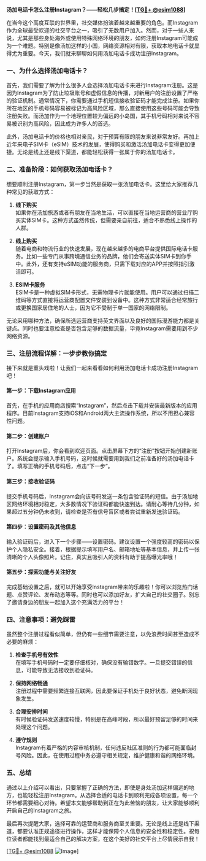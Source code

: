 **汤加电话卡怎么注册Instagram？——轻松几步搞定！[[TG💪+ @esim1088](https://t.me/s/esim1088)]**

在当今这个高度互联的世界里，社交媒体扮演着越来越重要的角色。而Instagram作为全球最受欢迎的社交平台之一，吸引了无数用户加入。然而，对于一些人来说，尤其是那些身处海外或使用特殊网络环境的朋友，如何注册Instagram可能成为一个难题。特别是像汤加这样的小国，网络资源相对有限，获取本地电话卡就显得尤为重要。今天，我们就来聊聊如何用汤加电话卡成功注册Instagram。

### 一、为什么选择汤加电话卡？

首先，我们需要了解为什么很多人会选择汤加电话卡来进行Instagram注册。这是因为Instagram为了防止垃圾账号和虚假信息的传播，对新用户的注册设置了严格的验证机制。通常情况下，你需要通过手机短信接收验证码才能完成注册。如果你所在地区的手机号码容易被标记为高风险区域，那么直接使用这些号码可能会导致注册失败。而汤加作为一个地理位置较为偏远的小岛国，其手机号码相对来说不容易被识别为高风险，因此成为许多人的首选。

此外，汤加电话卡的价格也相对亲民，对于预算有限的朋友来说非常友好。再加上近年来电子SIM卡（eSIM）技术的发展，使得购买和激活汤加电话卡变得更加便捷。无论是线上还是线下渠道，都能轻松获得一张属于你的汤加电话卡。

### 二、准备阶段：如何获取汤加电话卡？

想要顺利注册Instagram，第一步当然是获取一张汤加电话卡。这里给大家推荐几种常见的获取方式：

1. **线下购买**  
   如果你在汤加旅游或者有朋友在当地生活，可以直接在当地运营商的营业厅购买实体SIM卡。这种方式虽然传统，但需要亲自前往，适合不熟悉线上操作的人群。

2. **线上购买**  
   随着电商和物流行业的快速发展，现在越来越多的电商平台提供国际电话卡服务。比如一些专门从事跨境通信业务的品牌，他们会寄送实体SIM卡到你手中。此外，还有支持eSIM功能的服务商，只需下载对应的APP并按照指引激活即可。

3. **ESIM卡服务**  
   ESIM卡是一种虚拟SIM卡形式，无需物理卡片就能使用。用户可以通过扫描二维码等方式直接将运营商配置文件安装到设备中。这种方式非常适合经常旅行或更换国家居住地的人士，因为它不受制于单一国家的网络限制。

无论采用哪种方法，确保所选运营商支持英文界面以及良好的国际漫游能力都是关键点。同时也要注意检查是否包含足够的数据流量，毕竟Instagram需要用到不少网络资源。

### 三、注册流程详解：一步步教你搞定

接下来就是重头戏啦！让我们一起来看看如何利用汤加电话卡成功注册Instagram吧！

#### 第一步：下载Instagram应用
首先，在手机的应用商店搜索“Instagram”，然后点击下载并安装最新版本的应用程序。目前Instagram支持iOS和Android两大主流操作系统，所以不用担心兼容性问题。

#### 第二步：创建账户
打开Instagram后，你会看到欢迎页面。点击屏幕下方的“注册”按钮开始创建新账户。系统会提示输入手机号码，这时候就需要用到我们之前准备好的汤加电话卡了。填写正确的手机号码后，点击“下一步”。

#### 第三步：接收验证码
提交手机号码后，Instagram会向该号码发送一条包含验证码的短信。由于汤加地区网络环境相对稳定，大多数情况下验证码都能快速到达。请耐心等待几分钟，如果超过五分钟仍未收到，请检查是否有信号盲区或者尝试重新发送验证码。

#### 第四步：设置密码及其他信息
输入验证码后，进入下一个步骤——设置密码。建议设置一个强度较高的密码以保护个人隐私安全。接着，根据提示填写用户名、邮箱地址等基本信息，并上传一张清晰的个人头像照片。记住，真实且吸引人的资料有助于提高曝光率哦！

#### 第五步：探索功能与关注好友
完成基础设置之后，就可以开始享受Instagram带来的乐趣啦！你可以浏览热门话题、点赞评论、发布动态等等。同时也可以添加好友，扩大自己的社交圈子。别忘了邀请身边的朋友一起加入这个充满活力的平台！

### 四、注意事项：避免踩雷

虽然整个注册过程看似简单，但仍有一些细节需要注意，以免浪费时间甚至造成不必要的麻烦：

1. **检查手机号有效性**  
   在填写手机号码时一定要仔细核对，确保没有输错数字。一旦提交错误的信息，可能导致无法接收到验证码。

2. **保持网络畅通**  
   注册过程中需要频繁连接互联网，因此要保证手机处于良好状态，避免断网现象发生。

3. **合理安排时间**  
   有时候验证码发送速度较慢，特别是在高峰时段，所以最好预留足够的时间来处理这个问题。

4. **遵守规则**  
   Instagram有着严格的内容审核机制，任何违反社区准则的行为都可能面临封号风险。因此，在使用过程中务必遵守相关规定，维护健康和谐的网络环境。

### 五、总结

通过以上介绍可以看出，只要掌握了正确的方法，即使是身处汤加这样偏远的地方，也能轻松注册Instagram。从选择合适的电话卡到顺利完成各项设置，每一个环节都需要细心对待。希望本文能够帮助到正在为此苦恼的朋友，让大家能够顺利开启自己的Instagram之旅。

最后再次提醒大家，选择可靠的运营商和服务商至关重要。无论是线上还是线下渠道，都要认准正规途径进行操作，这样才能保障个人信息的安全性和稳定性。祝每位读者都能找到最适合自己的解决方案，在这个美好的社交平台上尽情展示自我！

[[TG💪+ @esim1088](https://t.me/s/esim1088) ![Image](https://i.postimg.cc/4NQfJmqS/Snipaste-2025-05-13-00-14-12.png)]